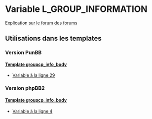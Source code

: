 # Variable L_GROUP_INFORMATION
[Explication sur le forum des forums](http://forum.forumactif.com/t294113-listing-des-variables#L_GROUP_INFORMATION)
## Utilisations dans les templates
### Version PunBB
#### [Template groupcp_info_body](punbb/groupcp_info_body.md)
* [Variable à la ligne 29](../punbb/groupcp_info_body.tpl#L29)
### Version phpBB2
#### [Template groupcp_info_body](subsilver/groupcp_info_body.md)
* [Variable à la ligne 4](../subsilver/groupcp_info_body.tpl#L4)